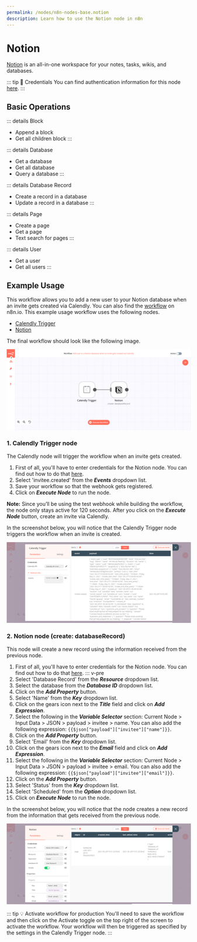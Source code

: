 ```yaml
---
permalink: /nodes/n8n-nodes-base.notion
description: Learn how to use the Notion node in n8n
---
```


# Notion

[Notion](https://notion.so) is an all-in-one workspace for your notes, tasks, wikis, and databases.

::: tip 🔑 Credentials
You can find authentication information for this node [here](../../../credentials/Notion/README.md).
:::

## Basic Operations

::: details Block
- Append a block
- Get all children block
:::

::: details Database
- Get a database
- Get all database
- Query a database
:::

::: details Database Record
- Create a record in a database
- Update a record in a database
:::

::: details Page
- Create a page
- Get a page
- Text search for pages
:::

::: details User
- Get a user
- Get all users
:::

## Example Usage

This workflow allows you to add a new user to your Notion database when an invite gets created via Calendly. You can also find the [workflow](https://n8n.io/workflows/765) on n8n.io. This example usage workflow uses the following nodes.
- [Calendly Trigger](../../trigger-nodes/CalendlyTrigger/README.md)
- [Notion]()

The final workflow should look like the following image.

![A workflow with the Notion node](./workflow.png)

### 1. Calendly Trigger node

The Calendly node will trigger the workflow when an invite gets created.

1. First of all, you'll have to enter credentials for the Notion node. You can find out how to do that [here](../../../credentials/Calendly/README.md).
2. Select 'invitee.created' from the ***Events*** dropdown list.
3. Save your workflow so that the webhook gets registered.
4. Click on ***Execute Node*** to run the node.

**Note:** Since you’ll be using the test webhook while building the workflow, the node only stays active for 120 seconds. After you click on the ***Execute Node*** button, create an invite via Calendly.

In the screenshot below, you will notice that the Calendly Trigger node triggers the workflow when an invite is created.

![Using the Calendly Trigger node to trigger the workflow](./CalendlyTrigger_node.png)


### 2. Notion node (create: databaseRecord)

This node will create a new record using the information received from the previous node.

1. First of all, you'll have to enter credentials for the Notion node. You can find out how to do that [here](../../../credentials/Notion/README.md).
::: v-pre
2. Select 'Database Record' from the ***Resource*** dropdown list.
3. Select the database from the ***Database ID*** dropdown list.
4. Click on the ***Add Property*** button.
5. Select 'Name' from the ***Key*** dropdown list.
6. Click on the gears icon next to the ***Title*** field and click on ***Add Expression***.
7. Select the following in the ***Variable Selector*** section: Current Node > Input Data > JSON > payload > invitee > name. You can also add the following expression: `{{$json["payload"]["invitee"]["name"]}}`.
8. Click on the ***Add Property*** button.
9. Select 'Email' from the ***Key*** dropdown list.
10. Click on the gears icon next to the ***Email*** field and click on ***Add Expression***.
11. Select the following in the ***Variable Selector*** section: Current Node > Input Data > JSON > payload > invitee > email. You can also add the following expression: `{{$json["payload"]["invitee"]["email"]}}`.
11. Click on the ***Add Property*** button.
12. Select 'Status' from the ***Key*** dropdown list.
13. Select 'Scheduled' from the ***Option*** dropdown list.
14. Click on ***Execute Node*** to run the node.

In the screenshot below, you will notice that the node creates a new record from the information that gets received from the previous node.

![Using the Notion node to add a new record in Notion](./Notion_node.png)

::: tip 💡 Activate workflow for production
You'll need to save the workflow and then click on the Activate toggle on the top right of the screen to activate the workflow. Your workflow will then be triggered as specified by the settings in the Calendly Trigger node.
:::

